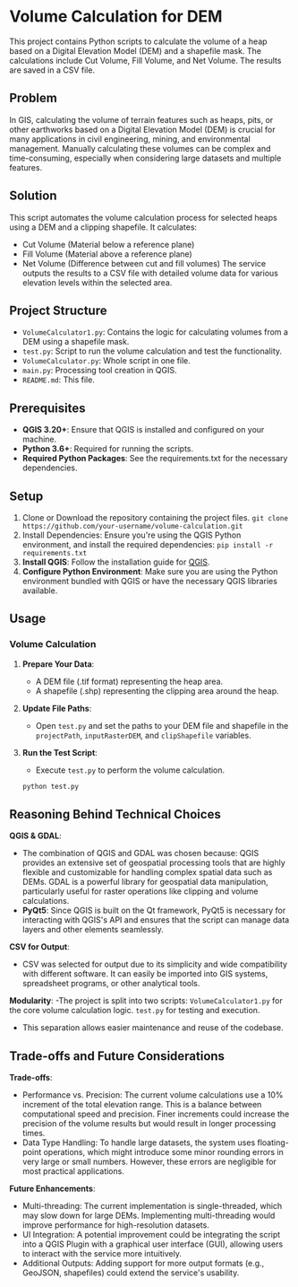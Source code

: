 # Volume Calculation for DEM

This project contains Python scripts to calculate the volume of a heap based on a Digital Elevation Model (DEM) and a shapefile mask. The calculations include Cut Volume, Fill Volume, and Net Volume. The results are saved in a CSV file.

## Problem
In GIS, calculating the volume of terrain features such as heaps, pits, or other earthworks based on a Digital Elevation Model (DEM) is crucial for many applications in civil engineering, mining, and environmental management. Manually calculating these volumes can be complex and time-consuming, especially when considering large datasets and multiple features.

## Solution
This script automates the volume calculation process for selected heaps using a DEM and a clipping shapefile. It calculates:
- Cut Volume (Material below a reference plane)
- Fill Volume (Material above a reference plane)
- Net Volume (Difference between cut and fill volumes)
The service outputs the results to a CSV file with detailed volume data for various elevation levels within the selected area.

## Project Structure

- `VolumeCalculator1.py`: Contains the logic for calculating volumes from a DEM using a shapefile mask.
- `test.py`: Script to run the volume calculation and test the functionality.
- `VolumeCalculator.py`: Whole script in one file.
- `main.py`: Processing tool creation in QGIS.
- `README.md`: This file.

## Prerequisites

- **QGIS 3.20+**: Ensure that QGIS is installed and configured on your machine.
- **Python 3.6+**: Required for running the scripts.
- **Required Python Packages**: See the requirements.txt for the necessary dependencies.

## Setup

1. Clone or Download the repository containing the project files.
   `git clone https://github.com/your-username/volume-calculation.git`
2. Install Dependencies: Ensure you're using the QGIS Python environment, and install the required dependencies:
   `pip install -r requirements.txt`
3. **Install QGIS**: Follow the installation guide for [QGIS](https://qgis.org/en/site/forusers/download.html).
4. **Configure Python Environment**: Make sure you are using the Python environment bundled with QGIS or have the necessary QGIS libraries available.

## Usage

### Volume Calculation

1. **Prepare Your Data**:
   - A DEM file (.tif format) representing the heap area.
   - A shapefile (.shp) representing the clipping area around the heap.

2. **Update File Paths**:
   - Open `test.py` and set the paths to your DEM file and shapefile in the `projectPath`, `inputRasterDEM`, and `clipShapefile` variables.

3. **Run the Test Script**:
   - Execute `test.py` to perform the volume calculation.

   ```bash
   python test.py

## Reasoning Behind Technical Choices
**QGIS & GDAL**:
- The combination of QGIS and GDAL was chosen because:
QGIS provides an extensive set of geospatial processing tools that are highly flexible and customizable for handling complex spatial data such as DEMs.
GDAL is a powerful library for geospatial data manipulation, particularly useful for raster operations like clipping and volume calculations.
- **PyQt5**:
Since QGIS is built on the Qt framework, PyQt5 is necessary for interacting with QGIS's API and ensures that the script can manage data layers and other elements seamlessly.

**CSV for Output**:
- CSV was selected for output due to its simplicity and wide compatibility with different software. It can easily be imported into GIS systems, spreadsheet programs, or other analytical tools.

**Modularity**:
 -The project is split into two scripts:
   `VolumeCalculator1.py` for the core volume calculation logic.
   `test.py` for testing and execution.
- This separation allows easier maintenance and reuse of the codebase.

## Trade-offs and Future Considerations
**Trade-offs**:
- Performance vs. Precision: The current volume calculations use a 10% increment of the total elevation range. This is a balance between computational speed and precision. Finer increments could increase the precision of the volume results but would result in longer processing times.
- Data Type Handling: To handle large datasets, the system uses floating-point operations, which might introduce some minor rounding errors in very large or small numbers. However, these errors are negligible for most practical applications.

**Future Enhancements**:
- Multi-threading: The current implementation is single-threaded, which may slow down for large DEMs. Implementing multi-threading would improve performance for high-resolution datasets.
- UI Integration: A potential improvement could be integrating the script into a QGIS Plugin with a graphical user interface (GUI), allowing users to interact with the service more intuitively.
- Additional Outputs: Adding support for more output formats (e.g., GeoJSON, shapefiles) could extend the service's usability.
